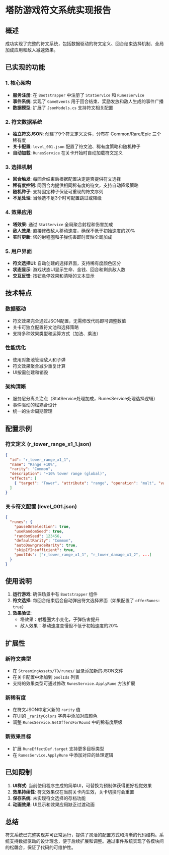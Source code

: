 # 塔防游戏符文系统实现报告

## 概述
成功实现了完整的符文系统，包括数据驱动的符文定义、回合结束选择机制、全局加成应用和敌人减速效果。

## 已实现的功能

### 1. 核心架构
- **服务注册**: 在 `Bootstrapper` 中注册了 `StatService` 和 `RunesService`
- **事件系统**: 实现了 `GameEvents` 用于回合结束、奖励发放和敌人生成的事件广播
- **数据模型**: 扩展了 `JsonModels.cs` 支持符文相关配置

### 2. 符文数据系统
- **独立符文JSON**: 创建了9个符文定义文件，分布在 Common/Rare/Epic 三个稀有度
- **关卡配置**: `level_001.json` 配置了符文池、稀有度策略和随机种子
- **自动加载**: `RunesService` 在关卡开始时自动加载符文定义

### 3. 选择机制
- **回合触发**: 每回合结束后根据配置决定是否提供符文选择
- **稀有度控制**: 同回合内提供相同稀有度的符文，支持自动降级策略
- **随机种子**: 支持固定种子保证可重现的符文序列
- **不足处理**: 当候选不足3个时可配置跳过或降级

### 4. 效果应用
- **塔效果**: 通过 `StatService` 全局聚合射程和伤害加成
- **敌人效果**: 直接修改敌人移动速度，确保不低于初始速度的20%
- **实时更新**: 塔的射程圈和子弹伤害即时反映全局加成

### 5. 用户界面
- **符文选择UI**: 自动创建的选择界面，支持稀有度颜色区分
- **状态显示**: 游戏状态UI显示生命、金钱、回合和剩余敌人数
- **交互反馈**: 按钮悬停效果和清晰的文本显示

## 技术特点

### 数据驱动
- 符文效果完全通过JSON配置，无需修改代码即可调整数值
- 关卡可独立配置符文池和选择策略
- 支持多种效果类型和运算方式（加法、乘法）

### 性能优化
- 使用对象池管理敌人和子弹
- 符文效果聚合减少重复计算
- UI按需创建和销毁

### 架构清晰
- 服务层分离关注点（StatService处理加成，RunesService处理选择逻辑）
- 事件驱动的松耦合设计
- 统一的生命周期管理

## 配置示例

### 符文定义 (r_tower_range_x1_1.json)
```json
{
  "id": "r_tower_range_x1_1",
  "name": "Range +10%",
  "rarity": "Common",
  "description": "+10% tower range (global)",
  "effects": [
    { "target": "Tower", "attribute": "range", "operation": "mult", "value": 1.1, "applyMode": "global" }
  ]
}
```

### 关卡符文配置 (level_001.json)
```json
{
  "runes": {
    "pauseOnSelection": true,
    "useRandomSeed": true,
    "randomSeed": 123456,
    "defaultRarity": "Common",
    "autoDowngradeRarity": true,
    "skipIfInsufficient": true,
    "poolIds": ["r_tower_range_x1_1", "r_tower_damage_x1_2", ...]
  }
}
```

## 使用说明

1. **运行游戏**: 确保场景中有 `Bootstrapper` 组件
2. **符文选择**: 每回合结束后会自动弹出符文选择界面（如果配置了 `offerRunes: true`）
3. **效果验证**: 
   - 塔效果：射程圈大小变化，子弹伤害提升
   - 敌人效果：移动速度变慢但不低于初始速度的20%

## 扩展性

### 新符文类型
- 在 `StreamingAssets/TD/runes/` 目录添加新的JSON文件
- 在关卡配置中添加到 `poolIds` 列表
- 支持的效果类型可通过修改 `RunesService.ApplyRune` 方法扩展

### 新稀有度
- 在符文JSON中定义新的 `rarity` 值
- 在UI的 `_rarityColors` 字典中添加对应颜色
- 调整 `RunesService.GetOffersForRound` 中的稀有度层级

### 新效果目标
- 扩展 `RuneEffectDef.target` 支持更多目标类型
- 在 `RunesService.ApplyRune` 中添加对应的处理逻辑

## 已知限制

1. **UI样式**: 当前使用程序生成的简单UI，可替换为预制体获得更好视觉效果
2. **效果持续性**: 符文效果仅在当前关卡内生效，关卡切换时会重置
3. **保存系统**: 未实现符文选择的存档功能
4. **动画效果**: UI显示和效果应用缺乏过渡动画

## 总结

符文系统已完整实现并可正常运行，提供了灵活的配置方式和清晰的代码结构。系统支持数据驱动的设计理念，便于后续扩展和调整。通过事件系统实现了各模块间的松耦合，保证了代码的可维护性。
